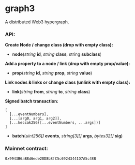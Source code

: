 # graph3

A distributed Web3 hypergraph.

### API:

**Create Node / change class (drop with empty class):**

- **node**(_string_ **id**, _string_ **class**, string **subclass**)

**Add a property to a node / link (drop with empty prop/value):**

- **prop**(_string_ **id**, _string_ **prop**, _string_ **value**)

**Link nodes & links or change class (unlink with empty class):**

- **link**(_string_ **from**, _string_ **to**, _string_ **class**)

**Signed batch transaction:**

```
[
  [...eventNumbers],
  [...[arg0, arg1, arg2]],
  [...keccak256([...eventNumbers, ...args])]
]
```

- **batch**(_uint256[]_ **events**, _string[3][]_ **args**, _bytes32[]_ **sig**)

### Mainnet contract:

```
0x9943B6aB8d6ede28D8b8fC5c69243441D7A5c48B
```
